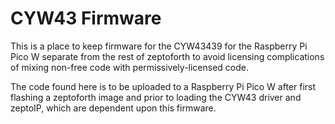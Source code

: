 # CYW43 Firmware

This is a place to keep firmware for the CYW43439 for the Raspberry Pi Pico W separate from the rest of zeptoforth to avoid licensing complications of mixing non-free code with permissively-licensed code.

The code found here is to be uploaded to a Raspberry Pi Pico W after first flashing a zeptoforth image and prior to loading the CYW43 driver and zeptoIP, which are dependent upon this firmware.
